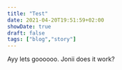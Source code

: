 ```yaml
---
title: "Test"
date: 2021-04-20T19:51:59+02:00
showDate: true
draft: false
tags: ["blog","story"]
---
```


Ayy lets goooooo. Jonii does it work?